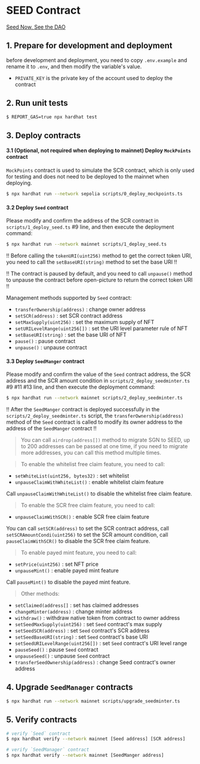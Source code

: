 # SEED Contract

[Seed Now, See the DAO](https://seed.seedao.xyz/)

## 1. Prepare for development and deployment

before development and deployment, you need to copy `.env.example` and rename it to `.env`, and then modify the variable's value.

- `PRIVATE_KEY` is the private key of the account used to deploy the contract

## 2. Run unit tests

```bash
$ REPORT_GAS=true npx hardhat test
```

## 3. Deploy contracts

#### 3.1 (Optional, not required when deploying to mainnet) Deploy `MockPoints` contract

`MockPoints` contract is used to simulate the SCR contract, which is only used for testing and does not need to be deployed to the mainnet when deploying.

```bash
$ npx hardhat run --network sepolia scripts/0_deploy_mockpoints.ts
```

#### 3.2 Deploy `Seed` contract

Please modify and confirm the address of the SCR contract in `scripts/1_deploy_seed.ts` #9 line, and then execute the deployment command:

```bash
$ npx hardhat run --network mainnet scripts/1_deploy_seed.ts
```

!! Before calling the `tokenURI(uint256)` method to get the correct token URI, you need to call the `setBaseURI(string)` method to set the base URI !!

!! The contract is paused by default, and you need to call `unpause()` method to unpause the contract before open-picture to return the correct token URI !!

Management methods supported by `Seed` contract:

- `transferOwnership(address)` : change owner address
- `setSCR(address)` : set SCR contract address
- `setMaxSupply(uint256)` : set the maximum supply of NFT
- `setURILevelRange(uint256[])` : set the URI level parameter rule of NFT
- `setBaseURI(string)` : set the base URI of NFT
- `pause()` : pause contract
- `unpause()` : unpause contract

#### 3.3 Deploy `SeedManger` contract

Please modify and confirm the value of the `Seed` contract address, the SCR address and the SCR amount condition in `scripts/2_deploy_seedminter.ts` #9 #11 #13 line, and then execute the deployment command:

```bash
$ npx hardhat run --network mainnet scripts/2_deploy_seedminter.ts
```

!! After the `SeedManger` contract is deployed successfully in the `scripts/2_deploy_seedminter.ts` script, the `transferOwnership(address)` method of the `Seed` contract is called to modify its owner address to the address of the `SeedManger` contract !!

> You can call `airdrop(address[])` method to migrate SGN to SEED, up to 200 addresses can be passed at one time, if you need to migrate more addresses, you can call this method multiple times.

> To enable the whitelist free claim feature, you need to call:

- `setWhiteList(uint256, bytes32)` : set whitelist
- `unpauseClaimWithWhiteList()` : enable whitelist claim feature

Call `unpauseClaimWithWhiteList()` to disable the whitelist free claim feature.

> To enable the SCR free claim feature, you need to call:

- `unpauseClaimWithSCR()` : enable SCR free claim feature

You can call `setSCR(address)` to set the SCR contract address, call `setSCRAmountCondi(uint256)` to set the SCR amount condition, call `pauseClaimWithSCR()` to disable the SCR free claim feature.

> To enable payed mint feature, you need to call:

- `setPrice(uint256)` : set NFT price
- `unpauseMint()` : enable payed mint feature

Call `pauseMint()` to disable the payed mint feature.

> Other methods:

- `setClaimed(address[]` : set has claimed addresses
- `changeMinter(address)` : change minter address
- `withdraw()` : withdraw native token from contract to owner address
- `setSeedMaxSupply(uint256)` : set `Seed` contract's max supply
- `setSeedSCR(address)` : set `Seed` contract's SCR address
- `setSeedBaseURI(string)` : set `Seed` contract's base URI
- `setSeedURILevelRange(uint256[])` : set `Seed` contract's URI level range
- `pauseSeed()` : pause `Seed` contract
- `unpauseSeed()` : unpause `Seed` contract
- `transferSeedOwnership(address)` : change Seed contract's owner address

## 4. Upgrade `SeedManager` contracts

```bash
$ npx hardhat run --network mainnet scripts/upgrade_seedminter.ts
```

## 5. Verify contracts

```bash
# verify `Seed` contract
$ npx hardhat verify --network mainnet [Seed address] [SCR address]

# verify `SeedManager` contract
$ npx hardhat verify --network mainnet [SeedManger address]
```
